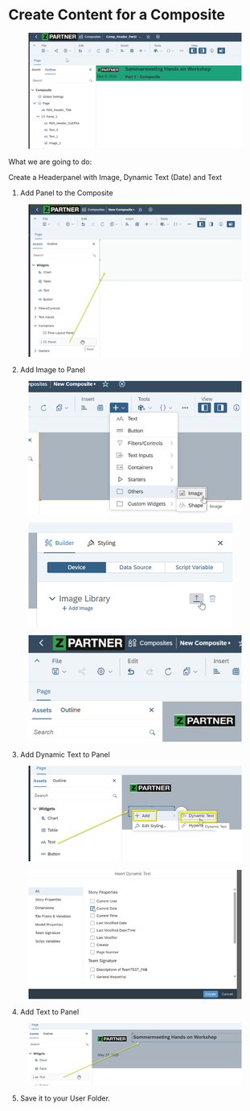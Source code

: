 # Create Content for a Composite

<figure><img src="../.gitbook/assets/image (2) (1).png" alt=""><figcaption></figcaption></figure>

What we are going to do:

Create a Headerpanel with Image, Dynamic Text (Date) and Text

1. Add Panel to the Composite

<figure><img src="../.gitbook/assets/image (14).png" alt=""><figcaption></figcaption></figure>

2. Add Image to Panel

<figure><img src="../.gitbook/assets/image (15).png" alt=""><figcaption></figcaption></figure>

<figure><img src="../.gitbook/assets/image (16).png" alt=""><figcaption></figcaption></figure>

<figure><img src="../.gitbook/assets/image (17).png" alt=""><figcaption></figcaption></figure>

3. Add Dynamic Text to Panel

<figure><img src="../.gitbook/assets/image (18).png" alt=""><figcaption></figcaption></figure>

<figure><img src="../.gitbook/assets/image (19).png" alt=""><figcaption></figcaption></figure>

4. Add Text to Panel

<figure><img src="../.gitbook/assets/image (20).png" alt=""><figcaption></figcaption></figure>

5. Save it to your User Folder.


